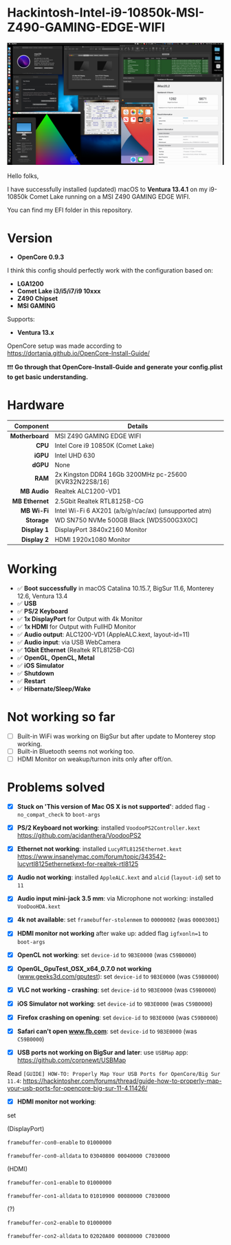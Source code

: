 # Hackintosh-Intel-i9-10850k-MSI-Z490-GAMING-EDGE-WIFI

![About this mac](Images/04.Ventura-13.3.png)

Hello folks,

I have successfully installed (updated) macOS to **Ventura 13.4.1** on my i9-10850k Comet Lake running on a MSI Z490 GAMING EDGE WIFI.

You can find my EFI folder in this repository.

# Version
- **OpenCore 0.9.3**

I think this config should perfectly work with the configuration based on:
- **LGA1200**
- **Comet Lake i3/i5/i7/i9 10xxx**
- **Z490 Chipset**
- **MSI GAMING**

Supports:
- **Ventura 13.x**

OpenCore setup was made according to
https://dortania.github.io/OpenCore-Install-Guide/

❗❗❗ **Go through that OpenCore-Install-Guide and generate your config.plist to get basic understanding.**

# Hardware

Component       | Details                                                       
---------------:|-------------------------------------------------------------- 
**Motherboard** | MSI Z490 GAMING EDGE WIFI
**CPU**         | Intel Core i9 10850K (Comet Lake)      
**iGPU**        | Intel UHD 630
**dGPU**        | None
**RAM**         | 2x Kingston DDR4 16Gb 3200MHz pc-25600 [KVR32N22S8/16]
**MB Audio**    | Realtek ALC1200-VD1
**MB Ethernet** | 2.5Gbit Realtek RTL8125B-CG
**MB Wi-Fi**    | Intel Wi-Fi 6 AX201 (a/b/g/n/ac/ax) (unsupported atm)
**Storage**     | WD SN750 NVMe 500GB Black [WDS500G3X0C]
**Display 1**   | DisplayPort 3840x2160 Monitor
**Display 2**   | HDMI 1920x1080 Monitor

# Working
- ✅ **Boot successfully** in macOS Catalina 10.15.7, BigSur 11.6, Monterey 12.6, Ventura 13.4
- ✅ **USB**
- ✅ **PS/2 Keyboard**
- ✅ **1x DisplayPort** for Output with 4k Monitor
- ✅ **1x HDMI** for Output with FullHD Monitor
- ✅ **Audio output**: ALC1200-VD1 (AppleALC.kext, layout-id=11)
- ✅ **Audio input**: via USB WebCamera
- ✅ **1Gbit Ethernet** (Realtek RTL8125B-CG)
- ✅ **OpenGL, OpenCL, Metal**
- ✅ **iOS Simulator**
- ✅ **Shutdown**
- ✅ **Restart**
- ✅ **Hibernate/Sleep/Wake**

# Not working so far
- [ ] Built-in WiFi was working on BigSur but after update to Monterey stop working.
- [ ] Built-in Bluetooth seems not working too.
- [ ] HDMI Monitor on weakup/turnon inits only after off/on.

# Problems solved
- [x] **Stuck on 'This version of Mac OS X is not supported'**: added flag ```-no_compat_check``` to ```boot-args```
- [x] **PS/2 Keyboard not working**: installed ```VoodooPS2Controller.kext``` https://github.com/acidanthera/VoodooPS2
- [x] **Ethernet not working**: installed ```LucyRTL8125Ethernet.kext``` https://www.insanelymac.com/forum/topic/343542-lucyrtl8125ethernetkext-for-realtek-rtl8125
- [x] **Audio not working**: installed ```AppleALC.kext``` and ```alcid``` (```layout-id```) set to ```11```
- [x] **Audio input mini-jack 3.5 mm**: via Microphone not working: installed ```VooDooHDA.kext```
- [x] **4k not available**: set ```framebuffer-stolenmem``` to ```00000002``` (was ```00003001```)
- [x] **HDMI monitor not working** after wake up: added flag ```igfxonln=1``` to ```boot-args```

- [x] **OpenCL not working**: set ```device-id``` to ```9B3E0000``` (was ```C59B0000```)
- [x] **OpenGL_GpuTest_OSX_x64_0.7.0 not working** (www.geeks3d.com/gputest): set ```device-id``` to ```9B3E0000``` (was ```C59B0000```)
- [x] **VLC not working - crashing**: set ```device-id``` to ```9B3E0000``` (was ```C59B0000```)
- [x] **iOS Simulator not working**: set ```device-id``` to ```9B3E0000``` (was ```C59B0000```)
- [x] **Firefox crashing on opening**: set ```device-id``` to ```9B3E0000``` (was ```C59B0000```)
- [x] **Safari can't open www.fb.com**: set ```device-id``` to ```9B3E0000``` (was ```C59B0000```)
- [x] **USB ports not working on BigSur and later**: 
use ```USBMap``` app:
https://github.com/corpnewt/USBMap

Read ```[GUIDE] HOW-TO: Properly Map Your USB Ports for OpenCore/Big Sur 11.4```:
https://hackintosher.com/forums/thread/guide-how-to-properly-map-your-usb-ports-for-opencore-big-sur-11-4.11426/

- [x] **HDMI monitor not working**: 

set 

(DisplayPort)

```framebuffer-con0-enable``` to ```01000000```

```framebuffer-con0-alldata``` to ```03040800 00040000 C7030000```

(HDMI)

```framebuffer-con1-enable``` to ```01000000```

```framebuffer-con1-alldata``` to ```01010900 00080000 C7030000```

(?)

```framebuffer-con2-enable``` to ```01000000```

```framebuffer-con2-alldata``` to ```02020A00 00080000 C7030000```
